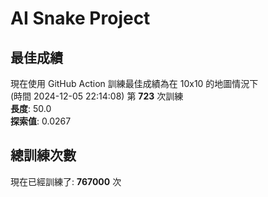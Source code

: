 
# AI Snake Project

## **最佳成績**






















































































現在使用 GitHub Action 訓練最佳成績為在 10x10 的地圖情況下  
(時間 2024-12-05 22:14:08) 第 **723** 次訓練  
**長度**: 50.0  
**探索值**: 0.0267













































































































































































## 總訓練次數
現在已經訓練了: **767000** 次
